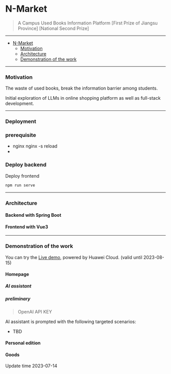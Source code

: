 # N-Market 
> A Campus Used Books Information Platform [First Prize of Jiangsu Province] [National Second Prize]
---
- [N-Market](#n-market)
   - [Motivation](#motivation)
   - [Architecture](#architecture)
   - [Demonstration of the work](#demonstration-of-the-work)
---

### Motivation

The waste of used books, break the information barrier among students.

Initial exploration of LLMs in online shopping platform as well as full-stack development.

---
### Deployment

### prerequisite

- nginx nginx -s reload  
- 

### Deploy backend

Deploy frontend
```bash
npm run serve
```




---
### Architecture
#### Backend with Spring Boot
#### Frontend with Vue3

---
### Demonstration of the work
You can try the [Live demo](http://124.71.159.90/home), powered by Huawei Cloud. (valid until 2023-08-15)
#### Homepage
##### AI assistant 
##### preliminary
> OpenAI API KEY


  AI assistant is prompted with the following targeted scenarios:
  - TBD
#### Personal edition
#### Goods


Update time 2023-07-14
